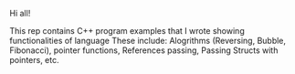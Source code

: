 Hi all!

This rep contains C++ program examples that I wrote showing functionalities of language
These include:
Alogrithms (Reversing, Bubble, Fibonacci),
pointer functions,
References passing,
Passing Structs with pointers,
etc.

